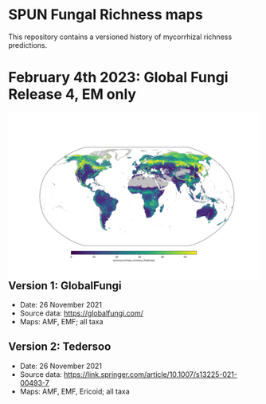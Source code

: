 # SPUN Fungal Richness maps
This repository contains a versioned history of mycorrhizal richness predictions. 

# February 4th 2023: Global Fungi Release 4, EM only
<img style="float: right;" src="./output/ectomycorrhizal_richness_Predicted.png"/>




## Version 1: GlobalFungi
- Date: 26 November 2021
- Source data: https://globalfungi.com/
- Maps: AMF, EMF; all taxa

## Version 2: Tedersoo
- Date: 26 November 2021
- Source data: https://link.springer.com/article/10.1007/s13225-021-00493-7
- Maps: AMF, EMF, Ericoid; all taxa
